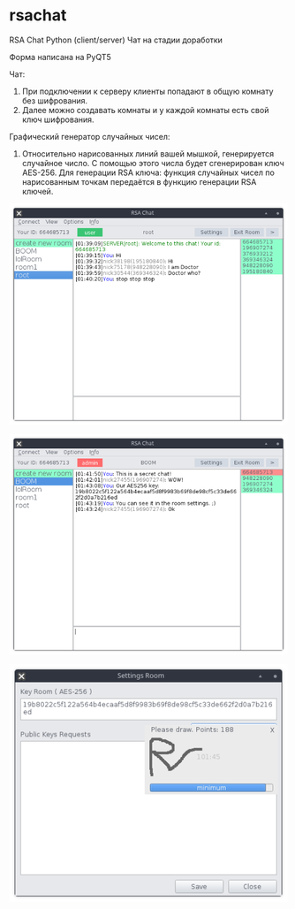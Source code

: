 # rsachat
RSA Chat Python (client/server) Чат на стадии доработки

Форма написана на PyQT5

Чат:
1. При подключении к серверу клиенты попадают в общую комнату без шифрования.
2. Далее можно создавать комнаты и у каждой комнаты есть свой ключ шифрования.

Графический генератор случайных чисел:
1. Относительно нарисованных линий вашей мышкой, генерируется случайное число. С помощью этого числа будет сгенерирован ключ AES-256. Для генерации RSA ключа: функция случайных чисел по нарисованным точкам передаётся в функцию генерации RSA ключей.

![programm](screenshots/screenshots_main.png)

![programm](screenshots/screenshots_mainRoom.png)

![programm](screenshots/screenshots_SettingsRoom.png)
